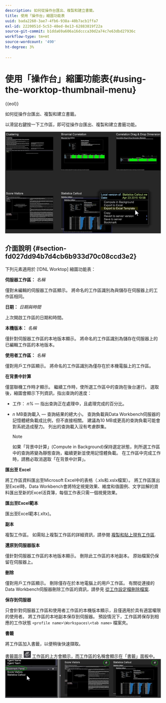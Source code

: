 ```yaml
---
description: 如何從操作台匯出、複製和建立書籤。
title: 使用「操作台」縮圖功能表
uuid: bada2260-3ae7-4fb6-938a-40b7acb1ffa7
exl-id: 2220051d-5c53-48ed-8e13-62883819f22a
source-git-commit: b1dda69a606a16dccca30d2a74c7e63dbd27936c
workflow-type: tm+mt
source-wordcount: '490'
ht-degree: 3%

---
```


# 使用「操作台」縮圖功能表{#using-the-worktop-thumbnail-menu}

{{eol}}

如何從操作台匯出、複製和建立書籤。

以滑鼠右鍵按一下工作區，即可從操作台匯出、複製和建立書籤功能。

![](assets/thumbnail_menu.png)

## 介面說明 {#section-fd027dd94b7d4cb6b933d70c08ccd3e2}

下列元素適用於 [!DNL Worktop] 縮圖功能表：

**伺服器工作區：** *名稱*

僅對未編輯的伺服器工作區顯示。 將命名的工作區識別為與儲存在伺服器上的工作區相同。

**日期：** *日期與時間*

上次開啟工作區的日期和時間。

**本機版本：** *名稱*

僅針對伺服器工作區的本地版本顯示。 將命名的工作區識別為儲存在伺服器上的已編輯工作區的本地版本。

**使用者工作區：** *名稱*

僅對用戶工作區顯示。 將命名的工作區識別為僅存在於本機電腦上的工作區。

**在背景中計算**

僅當聯機工作時才顯示。 繼續工作時，使所選工作區中的查詢在後台運行。 選取後，縮圖會顯示下列資訊，指出查詢的進度：

* 工作： *n%*  — 指出查詢正在處理中，且處理完成的百分比。
* *n* MB查詢載入 — 查詢結果的總大小。 查詢負載與Data Workbench伺服器的記憶體總負載成比例，但不直接相關。 建議為10 MB或更高的查詢負載可能會對系統造成壓力。 列出的查詢載入沒有考慮群集。

   >[!NOTE]
   >
   >如果「背景中計算」(Compute in Background)保持選定狀態，則所選工作區中的查詢將變為靜態查詢，繼續更新並使用記憶體負載。 在工作區中完成工作時，請務必取消選取「在背景中計算」。

**匯出至 Excel**

將工作區資料匯出至Microsoft Excel中的表格（.xls和.xslx檔案）。 將工作區匯出至Excel時，Data Workbench會將特定視覺效果、維度和值圖例、文字註解的資料匯出至新的Excel活頁簿，每個工作表只需一個視覺效果。

**匯出至Excel範本**

匯出至Excel範本(.xltx)。

**副本**

複製工作區。 如需貼上複製工作區的詳細資訊，請參閱 [複製和貼上現有工作區](../../home/c-get-started/c-work-worksp/c-create-worksp.md#section-f91ae89b845640c9a4a52820a6110e65).

**還原到伺服器版本**

僅針對伺服器工作區的本地版本顯示。 刪除此工作區的本地副本。 原始檔案仍保留在伺服器上。

**刪除**

僅對用戶工作區顯示。 刪除僅存在於本地電腦上的用戶工作區。 有關從連接的Data Workbench伺服器刪除工作區的資訊，請參見 [從工作設定檔刪除檔案](../../home/c-get-started/c-admin-intrf/c-prof-mgr/t-del-files-wkg-prof.md#task-1e29c25e6c824cc9b51cb651e835856b).

**保存到伺服器**

只會針對伺服器工作區和使用者工作區的本機版本顯示，且僅適用於具有適當權限的使用者。 將工作區的本地副本保存到伺服器。 預設情況下，工作區將保存到相應的工作狀態 `<profile name>\Workspaces\<tab name>` 檔案夾。

**書籤**

將工作區加入書籤，以便稍後快速擷取。

書籤圖示 ![](assets/bookmark_icon.png) 工作區的上方會顯示，而工作區的名稱會顯示在「書籤」面板中。 ![](assets/bookmark_worktop.png)
